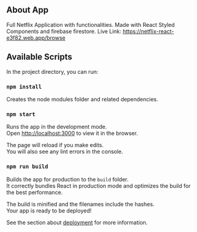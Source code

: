 ## About App
Full Netflix Application with functionalities. Made with React Styled Components and firebase firestore.
Live Link: https://netflix-react-e3f82.web.app/browse

## Available Scripts

In the project directory, you can run:

### `npm install`

Creates the node modules folder and related dependencies.


### `npm start`

Runs the app in the development mode.\
Open [http://localhost:3000](http://localhost:3000) to view it in the browser.

The page will reload if you make edits.\
You will also see any lint errors in the console.

### `npm run build`

Builds the app for production to the `build` folder.\
It correctly bundles React in production mode and optimizes the build for the best performance.

The build is minified and the filenames include the hashes.\
Your app is ready to be deployed!

See the section about [deployment](https://facebook.github.io/create-react-app/docs/deployment) for more information.



